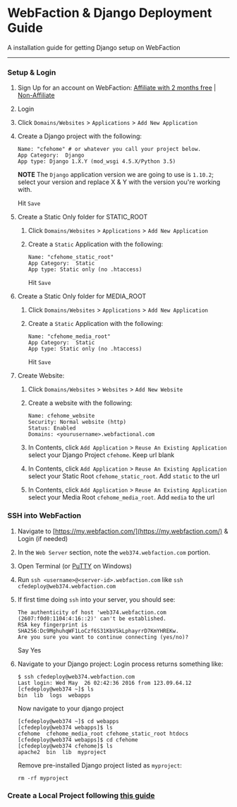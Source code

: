 # WebFaction & Django Deployment Guide

A installation guide for getting Django setup on WebFaction

----------

### Setup & Login
1. Sign Up for an account on WebFaction: [Affiliate with 2 months free](http://kirr.co/snbpyg/) | [Non-Affiliate](http://www.kirr.co/a6vcnl/)

2. Login

3. Click `Domains/Websites` > `Applications` > `Add New Application`

4. Create a Django project with the following:
    ```
    Name: "cfehome" # or whatever you call your project below.
    App Category:  Django
    App type: Django 1.X.Y (mod_wsgi 4.5.X/Python 3.5)
    ```
    **NOTE** The `Django` application version we are going to use is `1.10.2`; select your version and replace X & Y with the version you're working with.

    Hit `Save`

5. Create a Static Only folder for STATIC_ROOT
    1. Click `Domains/Websites` > `Applications` > `Add New Application`

    2. Create a `Static` Application with the following:
        ```
        Name: "cfehome_static_root"
        App Category:  Static
        App type: Static only (no .htaccess)
        ```

        Hit `Save`


6. Create a Static Only folder for MEDIA_ROOT
    1. Click `Domains/Websites` > `Applications` > `Add New Application`

    2. Create a `Static` Application with the following:
        ```
        Name: "cfehome_media_root" 
        App Category:  Static
        App type: Static only (no .htaccess)
        ```

        Hit `Save`


7. Create Website:
    1. Click `Domains/Websites` > `Websites` > `Add New Website`

    2. Create a website with the following:

        ```
        Name: cfehome_website
        Security: Normal website (http)
        Status: Enabled
        Domains: <yourusername>.webfactional.com

    3. In Contents, click `Add Application` > `Reuse An Existing Application` select your Django Project `cfehome`. Keep url blank

    4. In Contents, click `Add Application` > `Reuse An Existing Application` select your Static Root `cfehome_static_root`. Add `static` to the url

    5. In Contents, click `Add Application` > `Reuse An Existing Application` select your Media Root `cfehome_media_root`. Add `media` to the url


### SSH into WebFaction

1. Navigate to [https://my.webfaction.com/](https://my.webfaction.com/) & Login (if needed) 

2. In the `Web Server` section, note the `web374.webfaction.com` portion.

3. Open Terminal (or [PuTTY](http://www.putty.org/) on Windows)

4. Run `ssh <username>@<server-id>.webfaction.com` like `ssh cfedeploy@web374.webfaction.com`

5. If first time doing `ssh` into your server, you should see:
    ```
    The authenticity of host 'web374.webfaction.com (2607:f0d0:1104:4:16::2)' can't be established.
    RSA key fingerprint is SHA256:Dc9MghuhqWF1LoCzf6S31KbVSkLphayrrD7KmYHREKw.
    Are you sure you want to continue connecting (yes/no)? 
    ```
    Say Yes

6. Navigate to your Django project:
    Login process returns something like:
    ```
    $ ssh cfedeploy@web374.webfaction.com
    Last login: Wed May  26 02:42:36 2016 from 123.09.64.12
    [cfedeploy@web374 ~]$ ls
    bin  lib  logs  webapps
    ```
    Now navigate to your django project

    ```
    [cfedeploy@web374 ~]$ cd webapps
    [cfedeploy@web374 webapps]$ ls
    cfehome  cfehome_media_root cfehome_static_root htdocs
    [cfedeploy@web374 webapps]$ cd cfehome
    [cfedeploy@web374 cfehome]$ ls
    apache2  bin  lib  myproject
    ```

    Remove pre-installed Django project listed as `myproject`:

    ```
    rm -rf myproject
    ```

### Create a Local Project following [this guide](./Create_a_Local_Django_Project.md)


